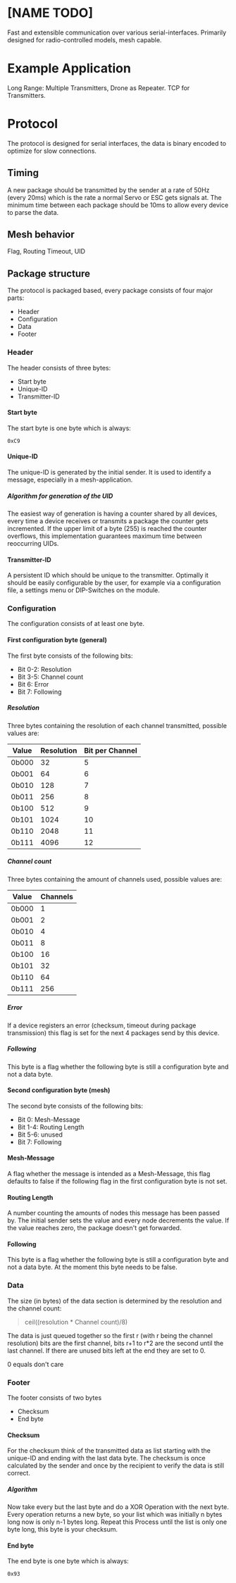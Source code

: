 # [NAME TODO]
Fast and extensible communication over various serial-interfaces. Primarily designed for radio-controlled models, mesh capable.

# Example Application
Long Range: Multiple Transmitters, Drone as Repeater.
TCP for Transmitters.

# Protocol
The protocol is designed for serial interfaces, the data is binary encoded to optimize for slow connections.

## Timing
A new package should be transmitted by the sender at a rate of 50Hz (every 20ms) which is the rate a normal Servo or ESC gets signals at. The minimum time between each package should be 10ms to allow every device to parse
the data.

## Mesh behavior
Flag, Routing Timeout, UID

## Package structure
The protocol is packaged based, every package consists of four major parts:
* Header
* Configuration
* Data
* Footer

### Header
The header consists of three bytes:
* Start byte
* Unique-ID
* Transmitter-ID

#### Start byte
The start byte is one byte which is always:
```
0xC9
```

#### Unique-ID
The unique-ID is generated by the initial sender. It is used to identify a message, especially in a mesh-application.

##### Algorithm for generation of the UID
The easiest way of generation is having a counter shared by all devices, every time a device receives or transmits a package the counter gets incremented. If the upper limit of a byte (255) is reached the counter overflows, this implementation guarantees maximum time between reoccurring UIDs.

#### Transmitter-ID
A persistent ID which should be unique to the transmitter.
Optimally it should be easily configurable by the user, for example
via a configuration file, a settings menu or DIP-Switches on the module.

### Configuration
The configuration consists of at least one byte.

#### First configuration byte (general)
The first byte consists of the following bits:
* Bit 0-2: Resolution
* Bit 3-5: Channel count
* Bit 6: Error
* Bit 7: Following

##### Resolution
Three bytes containing the resolution of each channel transmitted, possible values are:

| Value | Resolution | Bit per Channel |
| ---   | ---        | ---             |
| 0b000 | 32         | 5               |
| 0b001 | 64         | 6               |
| 0b010 | 128        | 7               |
| 0b011 | 256        | 8               |
| 0b100 | 512        | 9               |
| 0b101 | 1024       | 10              |
| 0b110 | 2048       | 11              |
| 0b111 | 4096       | 12              |

##### Channel count
Three bytes containing the amount of channels used, possible values are:

| Value | Channels   |
| ---   | ---        |
| 0b000 | 1          |
| 0b001 | 2          |
| 0b010 | 4          |
| 0b011 | 8          |
| 0b100 | 16         |
| 0b101 | 32         |
| 0b110 | 64         |
| 0b111 | 256        |

##### Error
If a device registers an error (checksum, timeout during package transmission)
this flag is set for the next 4 packages send by this device.

##### Following
This byte is a flag whether the following byte is still a configuration byte and not a data byte.

#### Second configuration byte (mesh)
The second byte consists of the following bits:
* Bit 0: Mesh-Message
* Bit 1-4: Routing Length
* Bit 5-6: unused
* Bit 7: Following

#### Mesh-Message
A flag whether the message is intended as a Mesh-Message, this flag defaults to false if the following flag in the first configuration byte is not set.

#### Routing Length
A number counting the amounts of nodes this message has been passed by. The initial sender sets the value and every node decrements the value. If the value reaches zero, the package doesn't get forwarded.

#### Following
This byte is a flag whether the following byte is still a configuration byte and not a data byte. At the moment this byte needs to be false.

### Data
The size (in bytes) of the data section is determined by the resolution and the channel count:
> ceil((resolution * Channel count)/8)

The data is just queued together so the first r (with r being the channel resolution) bits are the first channel, bits r+1 to r*2 are the second until the last channel. If there are unused bits left at the end they are set to 0.

0 equals don't care

### Footer
The footer consists of two bytes
* Checksum
* End byte

#### Checksum
For the checksum think of the transmitted data as list starting with the unique-ID and ending with the last data byte. The checksum is once calculated by the sender and once by the recipient to verify the data is still correct.

##### Algorithm
Now take every but the last byte and do a XOR Operation with the next byte.
Every operation returns a new byte, so your list which was initially n bytes long now is only n-1 bytes long. Repeat this Process until the list is only
one byte long, this byte is your checksum.

#### End byte
The end byte is one byte which is always:
```
0x93
```
